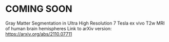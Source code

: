 # COMING SOON
Gray Matter Segmentation in Ultra High Resolution 7 Tesla ex vivo T2w MRI of human brain hemispheres
Link to arXiv version: https://arxiv.org/abs/2110.07711
